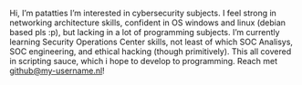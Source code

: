 Hi, I’m patatties
I’m interested in cybersecurity subjects. I feel strong in networking architecture skills, confident in OS windows and linux (debian based pls :p), but lacking in a lot of programming subjects.
I’m currently learning Security Operations Center skills, not least of which SOC Analisys, SOC engineering, and ethical hacking (though primitively). This all covered in scripting sauce, which i hope to develop to programming.
Reach met github@my-username.nl!
